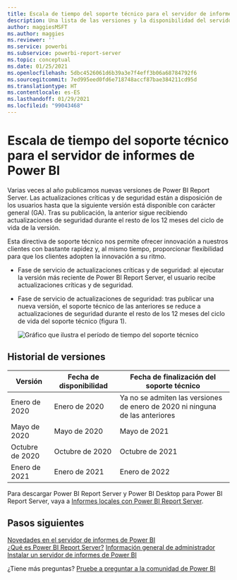 ```yaml
---
title: Escala de tiempo del soporte técnico para el servidor de informes de Power BI
description: Una lista de las versiones y la disponibilidad del servidor de informes de Power BI.
author: maggiesMSFT
ms.author: maggies
ms.reviewer: ''
ms.service: powerbi
ms.subservice: powerbi-report-server
ms.topic: conceptual
ms.date: 01/25/2021
ms.openlocfilehash: 5dbc4526061d6b39a3e7f4eff3b06a68784792f6
ms.sourcegitcommit: 7ed995eed0fd6e718748accf87bae384211cd95d
ms.translationtype: HT
ms.contentlocale: es-ES
ms.lasthandoff: 01/29/2021
ms.locfileid: "99043468"
---
```

# <a name="support-timeline-for-power-bi-report-server"></a>Escala de tiempo del soporte técnico para el servidor de informes de Power BI

Varias veces al año publicamos nuevas versiones de Power BI Report Server. Las actualizaciones críticas y de seguridad están a disposición de los usuarios hasta que la siguiente versión está disponible con carácter general (GA). Tras su publicación, la anterior sigue recibiendo actualizaciones de seguridad durante el resto de los 12 meses del ciclo de vida de la versión.

Esta directiva de soporte técnico nos permite ofrecer innovación a nuestros clientes con bastante rapidez y, al mismo tiempo, proporcionar flexibilidad para que los clientes adopten la innovación a su ritmo.

* Fase de servicio de actualizaciones críticas y de seguridad: al ejecutar la versión más reciente de Power BI Report Server, el usuario recibe actualizaciones críticas y de seguridad.
* Fase de servicio de actualizaciones de seguridad: tras publicar una nueva versión, el soporte técnico de las anteriores se reduce a actualizaciones de seguridad durante el resto de los 12 meses del ciclo de vida del soporte técnico (figura 1).

    ![Gráfico que ilustra el período de tiempo del soporte técnico](media/support-timeline/report-server-support-timeline-overall.png)

## <a name="version-history"></a>Historial de versiones

| **Versión** | **Fecha de disponibilidad** | **Fecha de finalización del soporte técnico** |
| --- | --- | --- |
| Enero de 2020 | Enero de 2020 | Ya no se admiten las versiones de enero de 2020 ni ninguna de las anteriores
| Mayo de 2020 | Mayo de 2020 | Mayo de 2021
| Octubre de 2020 | Octubre de 2020 | Octubre de 2021
| Enero de 2021 | Enero de 2021 | Enero de 2022

Para descargar Power BI Report Server y Power BI Desktop para Power BI Report Server, vaya a [Informes locales con Power BI Report Server](https://powerbi.microsoft.com/report-server/).

## <a name="next-steps"></a>Pasos siguientes
[Novedades en el servidor de informes de Power BI](whats-new.md)  
[¿Qué es Power BI Report Server?](get-started.md)
[Información general de administrador](admin-handbook-overview.md)  
[Instalar un servidor de informes de Power BI](install-report-server.md)  

¿Tiene más preguntas? [Pruebe a preguntar a la comunidad de Power BI](https://community.powerbi.com/)
